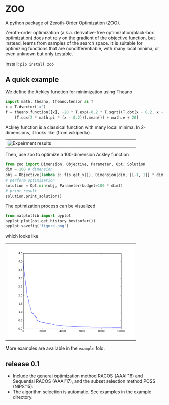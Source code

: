 # ZOO
A python package of Zeroth-Order Optimization (ZOO). 

Zeroth-order optimization (a.k.a. derivative-free optimization/black-box optimization) does not rely on the gradient of the objective function, but instead, learns from samples of the search space. It is suitable for optimizing functions that are nondifferentiable, with many local minima, or even unknown but only testable.

Install: `pip install zoo`

## A quick example
We define the Ackley function for minimization using Theano
```python
import math, theano, theano.tensor as T
x = T.dvector('x')
f = theano.function([x], -20 * T.exp(-0.2 * T.sqrt((T.dot(x - 0.2, x - 0.2)).mean())) - T.exp(
    (T.cos(2 * math.pi * (x - 0.2))).mean()) + math.e + 20)
```
Ackley function is a classical function with many local minima. In 2-dimensions, it looks like (from wikipedia)
<table border=0><tr><td width="400px"><img src="https://upload.wikimedia.org/wikipedia/commons/thumb/9/98/Ackley%27s_function.pdf/page1-400px-Ackley%27s_function.pdf.jpg" alt="Expeirment results"/></td></tr></table>

Then, use zoo to optimize a 100-dimension Ackley function
```python
from zoo import Dimension, Objective, Parameter, Opt, Solution
dim = 100 # dimension
obj = Objective(lambda s: f(s.get_x()), Dimension(dim, [[-1, 1]] * dim, [True] * dim)) # setup objective
# perform optimization
solution = Opt.min(obj, Parameter(budget=100 * dim))
# print result
solution.print_solution()
```
The optimization process can be visualized
```python
from matplotlib import pyplot
pyplot.plot(obj.get_history_bestsofar())
pyplot.savefig('figure.png')
```
which looks like
<table border=0><tr><td width="400px"><img src="https://github.com/eyounx/TMP/blob/master/ZOO/figure.png?raw=true" alt="Expeirment results"/></td></tr></table>

More examples are available in the `example` fold.

## release 0.1
- Include the general optimization method RACOS (AAAI'16) and Sequential RACOS (AAAI'17), and the subset selection method POSS (NIPS'15).
- The algorithm selection is automatic. See examples in the example directory.
